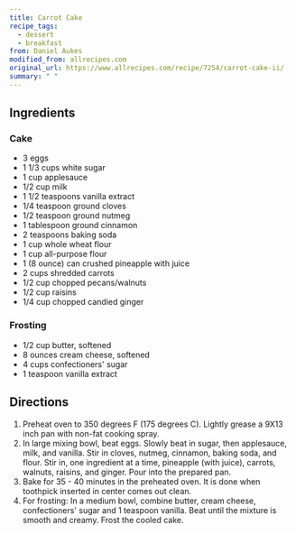 ```yaml
---
title: Carrot Cake
recipe_tags:
  - dessert
  - breakfast
from: Daniel Aukes
modified_from: allrecipes.com
original_url: https://www.allrecipes.com/recipe/7254/carrot-cake-ii/
summary: " "
---
```



## Ingredients

### Cake

-   3 eggs
-   1 1/3 cups white sugar
-   1 cup applesauce
-   1/2 cup milk
-   1 1/2 teaspoons vanilla extract
-   1/4 teaspoon ground cloves
-   1/2 teaspoon ground nutmeg
-   1 tablespoon ground cinnamon
-   2 teaspoons baking soda
-   1 cup whole wheat flour
-   1 cup all-purpose flour
-   1 (8 ounce) can crushed pineapple with juice
-   2 cups shredded carrots
-   1/2 cup chopped pecans/walnuts
-   1/2 cup raisins
-   1/4 cup chopped candied ginger

### Frosting

-   1/2 cup butter, softened
-   8 ounces cream cheese, softened
-   4 cups confectioners' sugar
-   1 teaspoon vanilla extract

## Directions

1.  Preheat oven to 350 degrees F (175 degrees C). Lightly grease a 9X13 inch pan with non-fat cooking spray.
2.  In large mixing bowl, beat eggs. Slowly beat in sugar, then applesauce, milk, and vanilla. Stir in cloves, nutmeg, cinnamon, baking soda, and flour. Stir in, one ingredient at a time, pineapple (with juice), carrots, walnuts, raisins, and ginger. Pour into the prepared pan.
3.  Bake for 35 - 40 minutes in the preheated oven. It is done when toothpick inserted in center comes out clean.
4.  For frosting: In a medium bowl, combine butter, cream cheese, confectioners' sugar and 1 teaspoon vanilla. Beat until the mixture is smooth and creamy. Frost the cooled cake.
